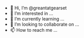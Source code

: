 - 👋 Hi, I’m @greantatgearset
- 👀 I’m interested in ...
- 🌱 I’m currently learning ...
- 💞️ I’m looking to collaborate on ...
- 📫 How to reach me ...

<!---
greantatgearset/greantatgearset is a ✨ special ✨ repository because its `README.md` (this file) appears on your GitHub profile.
You can click the Preview link to take a look at your changes.
--->

